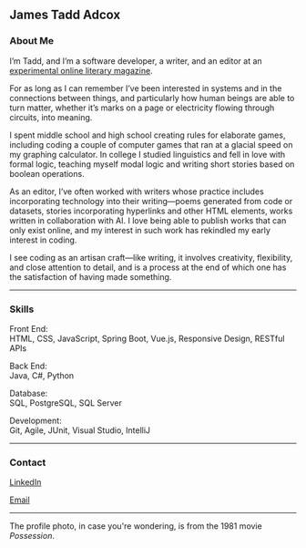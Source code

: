 ## James Tadd Adcox

### About Me

I’m Tadd, and I’m a software developer, a writer, and an editor at an <a href="https://www.alwayscrashing.com/" target="_blank">experimental online literary magazine</a>.

For as long as I can remember I’ve been interested in systems and in the connections between things, and particularly how human beings are able to turn matter, whether it’s marks on a page or electricity flowing through circuits, into meaning. 

I spent middle school and high school creating rules for elaborate games, including coding a couple of computer games that ran at a glacial speed on my graphing calculator. In college I studied linguistics and fell in love with formal logic, teaching myself modal logic and writing short stories based on boolean operations.

As an editor, I’ve often worked with writers whose practice includes incorporating technology into their writing—poems generated from code or datasets, stories incorporating hyperlinks and other HTML elements, works written in collaboration with AI. I love being able to publish works that can only exist online, and my interest in such work has rekindled my early interest in coding.

I see coding as an artisan craft—like writing, it involves creativity, flexibility, and close attention to detail, and is a process at the end of which one has the satisfaction of having made something. 

---

### Skills

Front End: <br>
HTML, CSS, JavaScript, Spring Boot, Vue.js, Responsive Design, RESTful APIs

Back End: <br>
Java, C#, Python

Database: <br>
SQL, PostgreSQL, SQL Server

Development: <br>
Git, Agile, JUnit, Visual Studio, IntelliJ

---

### Contact

<a href="https://www.linkedin.com/in/james-tadd-adcox/" target="_blank">LinkedIn</a>

<a href = "mailto: jamestaddadcox@gmail.com">Email</a>

---

The profile photo, in case you're wondering, is from the 1981 movie *Possession*.


<!--
**jamestaddadcox/jamestaddadcox** is a ✨ _special_ ✨ repository because its `README.md` (this file) appears on your GitHub profile.

Here are some ideas to get you started:

- 🔭 I’m currently working on ...
- 🌱 I’m currently learning ...
- 👯 I’m looking to collaborate on ...
- 🤔 I’m looking for help with ...
- 💬 Ask me about ...
- 📫 How to reach me: ...
- 😄 Pronouns: ...
- ⚡ Fun fact: ...
-->

